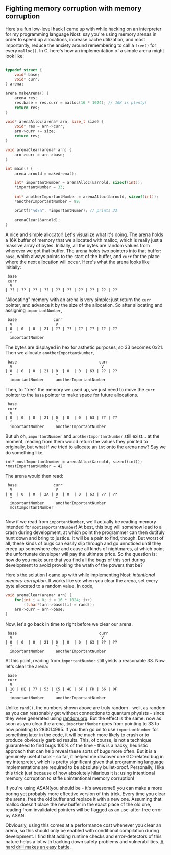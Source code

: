 
## Fighting memory corruption with memory corruption

Here's a fun low-level hack I came up with while hacking on an interpreter for my programming language Nost: say you're using memory arenas in order to speed up allocations, increase cache utilization, and most importantly, reduce the anxiety around remembering to call a `free()` for every `malloc()`. In C, here's how an implementation of a simple arena might look like:

```c

typedef struct {
    void* base;
    void* curr;
} arena;

arena makeArena() {
    arena res;
    res.base = res.curr = malloc(16 * 1024); // 16K is plenty!
    return res;
}

void* arenaAlloc(arena* arn, size_t size) {
    void* res = arn->curr;
    arn->curr += size;
    return res;
}

void arenaClear(arena* arn) {
    arn->curr = arn->base;
}

int main() {
    arena arnold = makeArena();

    int* importantNumber = arenaAlloc(&arnold, sizeof(int));
    *importantNumber = 33;

    int* anotherImportantNumber = arenaAlloc(&arnold, sizeof(int));
    *anotherImportantNumber = 99;

    printf("%d\n", *importantNumer); // prints 33

    arenaClear(&arnold);
}

```

A nice and simple allocator! Let's visualize what it's doing. The arena holds a 16K buffer of memory that we allocated with malloc, which is really just a massive array of bytes. Initially, all the bytes are random values from wherever we got that buffer. The arena holds two pointers into that buffer: `base`, which always points to the start of the buffer, and `curr` for the place where the next allocation will occur. Here's what the arena looks like initially:

```
 base
 curr
  V
| ?? | ?? | ?? | ?? | ?? | ?? | ?? | ?? | ?? | ??
```

"Allocating" memory with an arena is very simple: just return the `curr` pointer, and advance it by the size of the allocation. So after allocating and assigning `importantNumber`,

```
 base                curr
  V                   V
| 0  | 0  | 0  | 21 | ?? | ?? | ?? | ?? | ?? | ??
  ^
  importantNumber
```

The bytes are displayed in hex for asthetic purposes, so 33 becomes 0x21. Then we allocate `anotherImportantNumber`,

```
 base                                    curr
  V                                       V
| 0  | 0  | 0  | 21 | 0  | 0  | 0  | 63 | ?? | ??
  ^                   ^
  importantNumber     anotherImportantNumber
```

Then, to "free" the memory we used up, we just need to move the `curr` pointer to the `base` pointer to make space for future allocations.

```
 base
 curr                                    
  V                                     
| 0  | 0  | 0  | 21 | 0  | 0  | 0  | 63 | ?? | ??
  ^                   ^
  importantNumber     anotherImportantNumber
```

But uh oh, `importantNumber` and `anotherImportantNumber` still exist... at the moment, reading from them would return the values they pointed to originally, but what if we tried to allocate an `int` onto the arena now? Say we do something like,

```
int* mostImportantNumber = arenaAlloc(&arnold, sizeof(int));
*mostImportantNumber = 42
```

The arena would then read:

```
 base                curr                                
  V                   V                                     
| 0  | 0  | 0  | 2A | 0  | 0  | 0  | 63 | ?? | ??
  ^                   ^
  importantNumber     anotherImportantNumber
  mostImportantNumber
  
```

Now if we read from `importantNumber`, we'll actually be reading memory intended for `mostImportantNumber`! At best, this bug will somehow lead to a crash during development, at which point the programmer can then dutifuly hunt down and bring to justice. It will be a pain to find, though. But worst of all, these kinds of bugs can easily slip through and go unnoticed until they creep up somewhere else and cause all kinds of nightmares, at which point the unfortunate developer will pay the ultimate price. So the question is: how do you make sure that you find all the bugs of this sort during development to avoid provoking the wrath of the powers that be?

Here's the solution I came up with while implementing Nost: *intentional memory corruption*. It works like so: when you clear the arena, set every byte allocated to a random value. In code,

```c
void arenaClear(arena* arn) {
    for(int i = 0; i < 16 * 1024; i++)
        ((char*)arn->base)[i] = rand();
    arn->curr = arn->base;
}
```

Now, let's go back in time to right before we clear our arena. 

```
 base                                    curr
  V                                       V
| 0  | 0  | 0  | 21 | 0  | 0  | 0  | 63 | ?? | ??
  ^                   ^
  importantNumber     anotherImportantNumber
```

At this point, reading from `importantNumber` still yields a reasonable 33. Now let's clear the arena:

```
 base
 curr                                    
  V                                     
| 10 | DE | 77 | 53 | C5 | 4E | 6F | FD | 56 | 0F
  ^                   ^
  importantNumber     anotherImportantNumber
```

Unlike `rand()`, the numbers shown above are truly random - well, as random as you can reasonably get without connections to quantum physists - since they were generated using [random.org](https://www.random.org/). But the effect is the same: now as soon as you clear the arena, `importantNumber` goes from pointing to 33 to now pointing to 283014995. If you then go on to use `importantNumber` for something later in the code, it will be much more likely to crash or to produce obviously garbled results. This, of course, is not a technique guaranteed to find bugs 100% of the time - this is a hacky, heuristic approach that can help reveal these sorts of bugs more often. But it is a genuinely useful hack - so far, it helped me discover one GC-related bug in my interpreter, which is pretty significant given that programming language implementations are required to be absolutely bullet-proof. Personally, I like this trick just because of how absolutely hilarious it is: using intentional memory corruption to stifle unintentional memory corruption! 

If you're using ASAN(you should be - it's awesome!) you can make a more boring yet probably more effective version of this trick. Every time you clear the arena, free the old buffer and replace it with a new one. Assuming that malloc doesn't place the new buffer in the exact place of the old one, reading from invalidated pointers will be flagged as an use-after-free error by ASAN. 

Obviously, using this comes at a performance cost whenever you clear an arena, so this should only be enabled with conditional compilation during development. I find that adding runtime checks and error-detectors of this nature helps a lot with tracking down safety problems and vulnerabilities. [A hard drill makes an easy battle](https://www.joelonsoftware.com/2001/11/20/a-hard-drill-makes-an-easy-battle/).